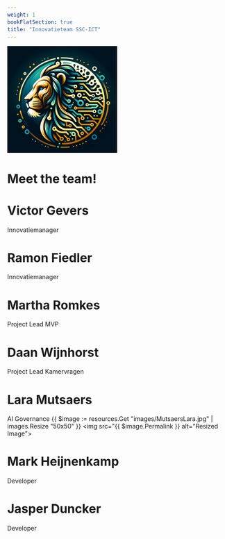 ```yaml
---
weight: 1
bookFlatSection: true
title: "Innovatieteam SSC-ICT"
---
```


![logo](/LL-logo.png)
# Meet the team!

# Victor Gevers
Innovatiemanager 

# Ramon Fiedler
Innovatiemanager

# Martha Romkes
Project Lead MVP

# Daan Wijnhorst 
Project Lead Kamervragen

# Lara Mutsaers
AI Governance 
{{ $image := resources.Get "images/MutsaersLara.jpg" | images.Resize "50x50" }}
<img src="{{ $image.Permalink }} alt="Resized Image">

# Mark Heijnenkamp
Developer

# Jasper Duncker
Developer

